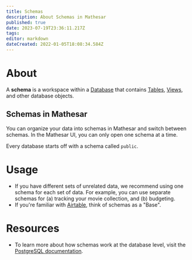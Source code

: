 ```yaml
---
title: Schemas
description: About Schemas in Mathesar
published: true
date: 2023-07-19T23:36:11.217Z
tags: 
editor: markdown
dateCreated: 2022-01-05T18:08:34.584Z
---
```


# About

A **schema** is a workspace within a [Database](/product/concepts/databases) that contains [Tables](/product/concepts/tables), [Views](/product/concepts/views), and other database objects. 

## Schemas in Mathesar
You can organize your data into schemas in Mathesar and switch between schemas. In the Mathesar UI, you can only open one schema at a time.

Every database starts off with a schema called `public`.

# Usage
- If you have different sets of unrelated data, we recommend using one schema for each set of data. For example, you can use separate schemas for (a) tracking your movie collection, and (b) budgeting.
- If you're familiar with [Airtable](https://airtable.com/), think of schemas as a "Base". 

# Resources
- To learn more about how schemas work at the database level, visit the [PostgreSQL documentation](https://www.postgresql.org/docs/current/ddl-schemas.html).
